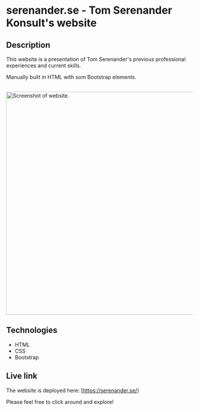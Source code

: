 # serenander.se - Tom Serenander Konsult's website

## Description
This website is a presentation of Tom Serenander's previous professional experiences and current skills.

Manually built in HTML with som Bootstrap elements.

<br/>
<img src="./readme-screenshot.png" alt="Screenshot of website." width="600px"/>

## Technologies
- HTML
- CSS
- Bootstrap

## Live link
The website is deployed here:
[https://serenander.se/)

Please feel free to click around and explore!
